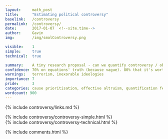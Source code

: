 ```yaml
---
layout: 	math_post
title:  	"Estimating political controversy"
baselink:	/controversy
permalink:	/controversy/
date:   	2017-01-07  <!--site.time-->
author:		Gavin	
img:		/img/smolControversy.png

visible:	1
simple:		true
technical:	true

summary:	A tiny research proposal - can we quantify controversy / obstructionism?
confidence: 70% on equations' truth (because vague). 80% that it's worth doing.
warnings: 	terrorism, inexorable ideologies
importance: 7
pride:		3
categories: cause prioritisation, effective altruism, quantification fever
wordcount: 900
---
```


{%	include controversy/links.md	%} 


<div id="simple" class="tabContent">
	{%	include controversy/controversy-simple.html	%}
</div>

<div id="technical" class="tabContent defaultOpen">
	{%	include controversy/controversy-technical.html	%}
</div>


{%  include comments.html %}